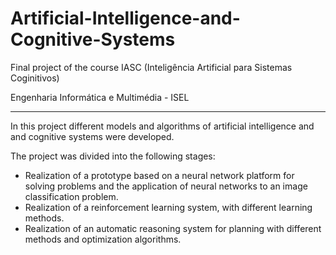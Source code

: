 # Artificial-Intelligence-and-Cognitive-Systems

Final project of the course IASC (Inteligência Artificial para Sistemas Coginitivos)

Engenharia Informática e Multimédia - ISEL

---
In this project different models and algorithms of artificial intelligence and 
and cognitive systems were developed. 

The project was divided into the following stages:
* Realization of a prototype based on a neural network platform for solving 
problems and the application of neural networks to an image classification problem.
* Realization of a reinforcement learning system, with different learning methods. 
* Realization of an automatic reasoning system for planning with different methods 
and optimization algorithms.
